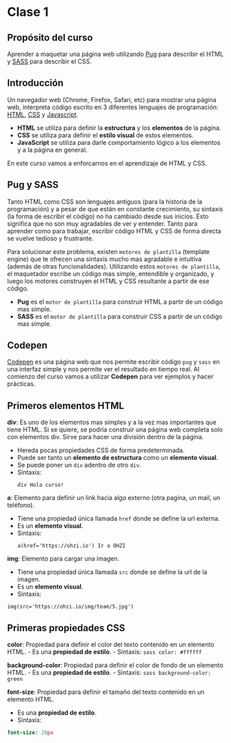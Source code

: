 # Clase 1

## Propósito del curso

Aprender a maquetar una página web utilizando [Pug](https://pugjs.org/api/getting-started.html) para describir el HTML y [SASS](https://sass-lang.com/) para describir el CSS.

## Introducción
Un navegador web (Chrome, Firefox, Safari, etc) para mostrar una página web, interpreta código escrito en 3 diferentes lenguajes de programación: [HTML](https://es.wikipedia.org/wiki/HTML), [CSS](https://es.wikipedia.org/wiki/Hoja_de_estilos_en_cascada) y [Javascript](https://es.wikipedia.org/wiki/JavaScript).

- **HTML** se utiliza para definir la **estructura** y los **elementos** de la página.
- **CSS** se utiliza para definir el **estilo visual** de estos elementos.
- **JavaScript** se utiliza para darle comportamiento lógico a los elementos y a la página en general.

En este curso vamos a enforcarnos en el aprendizaje de HTML y CSS.

## Pug y SASS
Tanto HTML como CSS son lenguajes antiguos (para la historia de la programación) y a pesar de que están en constante crecimiento, su sintaxis (la forma de escribir el código) no ha cambiado desde sus inicios. Esto significa que no son muy agradables de ver y entender. Tanto para aprender como para trabajar, escribir código HTML y CSS de forma directa se vuelve tedioso y frustrante.

Para solucionar este problema, existen `motores de plantilla` (template engine) que te ofrecen una sintaxis mucho mas agradable e intuitiva (además de otras funcionalidades). Utilizando estos `motores de plantilla`, el maquetador escribe un código mas simple, entendible y organizado, y luego los motores construyen el HTML y CSS resultante a partir de ese código.

- **Pug** es el `motor de plantilla` para construir HTML a partir de un código mas simple.
- **SASS** es el `motor de plantilla` para construir CSS a partir de un código mas simple.

## Codepen
[Codepen](https://codepen.io/) es una página web que nos permite escribir código `pug` y `sass` en una interfaz simple y nos permite ver el resultado en tiempo real. Al comienzo del curso vamos a utilizar **Codepen** para ver ejemplos y hacer prácticas.

## Primeros elementos HTML
**div**: Es uno de los elementos mas simples y a la vez mas importantes que tiene HTML. Si se quiere, se podría construir una página web completa solo con elementos div. Sirve para hacer una división dentro de la página.
  - Hereda pocas propiedades CSS de forma predeterminada.
  - Puede ser tanto un **elemento de estructura** como un **elemento visual**.
  - Se puede poner un `div` adentro de otro `div`.
  - Sintaxis: 
    ```pug
    div Hola curso!
    ```

**a**: Elemento para definir un link hacia algo externo (otra pagina, un mail, un teléfono).
  - Tiene una propiedad única llamada `href` donde se define la url externa.
  - Es un **elemento visual**.
  - Sintaxis: 
    ```pug
    a(href='https://ohzi.io') Ir a OHZI
    ```

**img**: Elemento para cargar una imagen.
  - Tiene una propiedad única llamada `src` donde se define la url de la imagen.
  - Es un **elemento visual**.
  - Sintaxis:
  ```pug
  img(src='https://ohzi.io/img/team/5.jpg')
  ```
  
  ## Primeras propiedades CSS
  **color**: Propiedad para definir el color del texto contenido en un elemento HTML.
    - Es una **propiedad de estilo**.
    - Sintaxis:
    ```sass
    color: #ffffff
    ```
  
  **background-color**: Propiedad para definir el color de fondo de un elemento HTML.
    - Es una **propiedad de estilo**.
    - Sintaxis:
    ```sass
    background-color: green
    ```
    
 **font-size**: Propiedad para definir el tamaño del texto contenido en un elemento HTML.
   - Es una **propiedad de estilo**.
   - Sintaxis:
   ```sass
   font-size: 20px
   ```
  
